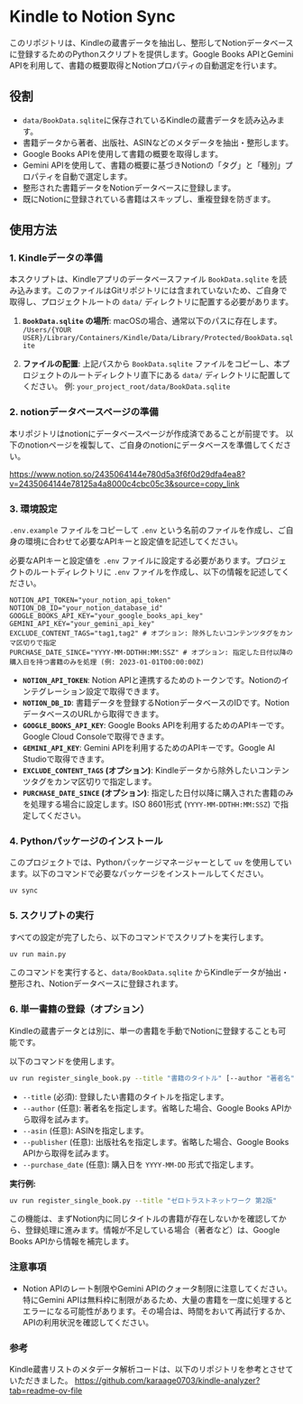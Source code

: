 # Kindle to Notion Sync

このリポジトリは、Kindleの蔵書データを抽出し、整形してNotionデータベースに登録するためのPythonスクリプトを提供します。Google Books APIとGemini APIを利用して、書籍の概要取得とNotionプロパティの自動選定を行います。

## 役割

*   `data/BookData.sqlite`に保存されているKindleの蔵書データを読み込みます。
*   書籍データから著者、出版社、ASINなどのメタデータを抽出・整形します。
*   Google Books APIを使用して書籍の概要を取得します。
*   Gemini APIを使用して、書籍の概要に基づきNotionの「タグ」と「種別」プロパティを自動で選定します。
*   整形された書籍データをNotionデータベースに登録します。
*   既にNotionに登録されている書籍はスキップし、重複登録を防ぎます。

## 使用方法

### 1. Kindleデータの準備

本スクリプトは、Kindleアプリのデータベースファイル `BookData.sqlite` を読み込みます。このファイルはGitリポジトリには含まれていないため、ご自身で取得し、プロジェクトルートの `data/` ディレクトリに配置する必要があります。

1.  **`BookData.sqlite` の場所**:
    macOSの場合、通常以下のパスに存在します。
    `/Users/{YOUR USER}/Library/Containers/Kindle/Data/Library/Protected/BookData.sqlite`

2.  **ファイルの配置**:
    上記パスから `BookData.sqlite` ファイルをコピーし、本プロジェクトのルートディレクトリ直下にある `data/` ディレクトリに配置してください。
    例: `your_project_root/data/BookData.sqlite`

### 2. notionデータベースページの準備

本リポジトリはnotionにデータベースページが作成済であることが前提です。
以下のnotionページを複製して、ご自身のnotionにデータベースを準備してください。

https://www.notion.so/2435064144e780d5a3f6f0d29dfa4ea8?v=2435064144e78125a4a8000c4cbc05c3&source=copy_link

### 3. 環境設定

`.env.example` ファイルをコピーして `.env` という名前のファイルを作成し、ご自身の環境に合わせて必要なAPIキーと設定値を記述してください。

必要なAPIキーと設定値を `.env` ファイルに設定する必要があります。プロジェクトのルートディレクトリに `.env` ファイルを作成し、以下の情報を記述してください。

```
NOTION_API_TOKEN="your_notion_api_token"
NOTION_DB_ID="your_notion_database_id"
GOOGLE_BOOKS_API_KEY="your_google_books_api_key"
GEMINI_API_KEY="your_gemini_api_key"
EXCLUDE_CONTENT_TAGS="tag1,tag2" # オプション: 除外したいコンテンツタグをカンマ区切りで指定
PURCHASE_DATE_SINCE="YYYY-MM-DDTHH:MM:SSZ" # オプション: 指定した日付以降の購入日を持つ書籍のみを処理 (例: 2023-01-01T00:00:00Z)
```

*   **`NOTION_API_TOKEN`**: Notion APIと連携するためのトークンです。Notionのインテグレーション設定で取得できます。
*   **`NOTION_DB_ID`**: 書籍データを登録するNotionデータベースのIDです。NotionデータベースのURLから取得できます。
*   **`GOOGLE_BOOKS_API_KEY`**: Google Books APIを利用するためのAPIキーです。Google Cloud Consoleで取得できます。
*   **`GEMINI_API_KEY`**: Gemini APIを利用するためのAPIキーです。Google AI Studioで取得できます。
*   **`EXCLUDE_CONTENT_TAGS` (オプション)**: Kindleデータから除外したいコンテンツタグをカンマ区切りで指定します。
*   **`PURCHASE_DATE_SINCE` (オプション)**: 指定した日付以降に購入された書籍のみを処理する場合に設定します。ISO 8601形式 (`YYYY-MM-DDTHH:MM:SSZ`) で指定してください。

### 4. Pythonパッケージのインストール

このプロジェクトでは、Pythonパッケージマネージャーとして `uv` を使用しています。以下のコマンドで必要なパッケージをインストールしてください。

```bash
uv sync
```

### 5. スクリプトの実行

すべての設定が完了したら、以下のコマンドでスクリプトを実行します。

```bash
uv run main.py
```

このコマンドを実行すると、`data/BookData.sqlite` からKindleデータが抽出・整形され、Notionデータベースに登録されます。

### 6. 単一書籍の登録（オプション）

Kindleの蔵書データとは別に、単一の書籍を手動でNotionに登録することも可能です。

以下のコマンドを使用します。

```bash
uv run register_single_book.py --title "書籍のタイトル" [--author "著者名"] [--asin "ASIN"] [--publisher "出版社名"] [--purchase_date "YYYY-MM-DD"]
```

*   `--title` (必須): 登録したい書籍のタイトルを指定します。
*   `--author` (任意): 著者名を指定します。省略した場合、Google Books APIから取得を試みます。
*   `--asin` (任意): ASINを指定します。
*   `--publisher` (任意): 出版社名を指定します。省略した場合、Google Books APIから取得を試みます。
*   `--purchase_date` (任意): 購入日を `YYYY-MM-DD` 形式で指定します。

**実行例:**
```bash
uv run register_single_book.py --title "ゼロトラストネットワーク 第2版"
```

この機能は、まずNotion内に同じタイトルの書籍が存在しないかを確認してから、登録処理に進みます。情報が不足している場合（著者など）は、Google Books APIから情報を補完します。

### 注意事項

*   Notion APIのレート制限やGemini APIのクォータ制限に注意してください。特にGemini APIは無料枠に制限があるため、大量の書籍を一度に処理するとエラーになる可能性があります。その場合は、時間をおいて再試行するか、APIの利用状況を確認してください。

### 参考

Kindle蔵書リストのメタデータ解析コードは、以下のリポジトリを参考とさせていただきました。
https://github.com/karaage0703/kindle-analyzer?tab=readme-ov-file